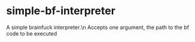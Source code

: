 # simple-bf-interpreter
A simple brainfuck interpreter.\n
  Accepts one argument, the path to the bf code to be executed 
